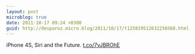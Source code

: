 ```yaml
---
layout: post
microblog: true
date: 2011-10-17 09:24 +0300
guid: http://desparoz.micro.blog/2011/10/17/t125819512632250368.html
---
```

iPhone 4S, Siri and the Future. [t.co/7vJBROhE](http://t.co/7vJBROhE)
